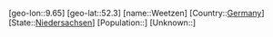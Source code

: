 ﻿---
location: [52.3,9.65]
type: City
tags:
- geo/City


SpocWebEntityId: 35477
isDeleted: false
confidential: public

---
[geo-lon::9.65]
[geo-lat::52.3]
[name::Weetzen]
[Country::[Germany](geo/Continent/Europe/Germany.md)]
[State::[Niedersachsen](geo/Continent/Europe/Germany/Niedersachsen.md)]
[Population::]
[Unknown::]


